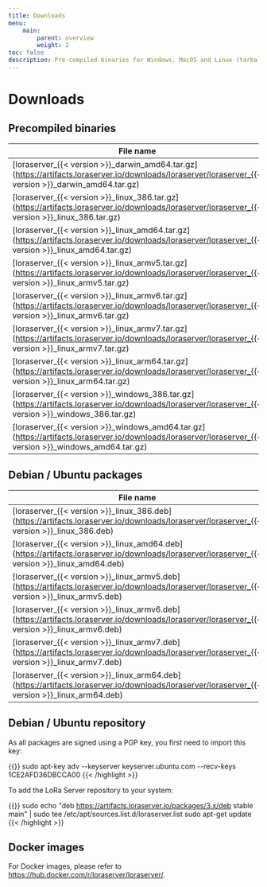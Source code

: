 ```yaml
---
title: Downloads
menu:
    main:
        parent: overview
        weight: 2
toc: false
description: Pre-compiled binaries for Windows, MacOS and Linux (tarball and Debian / Ubuntu packages).
---
```


# Downloads

## Precompiled binaries

| File name                                                                                                                                               | OS      | Arch  |
| ------------------------------------------------------------------------------------------------------------------------------------------------------- | ------- | ----- |
| [loraserver_{{< version >}}_darwin_amd64.tar.gz](https://artifacts.loraserver.io/downloads/loraserver/loraserver_{{< version >}}_darwin_amd64.tar.gz)   | OS X    | amd64 |
| [loraserver_{{< version >}}_linux_386.tar.gz](https://artifacts.loraserver.io/downloads/loraserver/loraserver_{{< version >}}_linux_386.tar.gz)         | Linux   | 386   |
| [loraserver_{{< version >}}_linux_amd64.tar.gz](https://artifacts.loraserver.io/downloads/loraserver/loraserver_{{< version >}}_linux_amd64.tar.gz)     | Linux   | amd64 |
| [loraserver_{{< version >}}_linux_armv5.tar.gz](https://artifacts.loraserver.io/downloads/loraserver/loraserver_{{< version >}}_linux_armv5.tar.gz)     | Linux   | armv5 |
| [loraserver_{{< version >}}_linux_armv6.tar.gz](https://artifacts.loraserver.io/downloads/loraserver/loraserver_{{< version >}}_linux_armv6.tar.gz)     | Linux   | armv6 |
| [loraserver_{{< version >}}_linux_armv7.tar.gz](https://artifacts.loraserver.io/downloads/loraserver/loraserver_{{< version >}}_linux_armv7.tar.gz)     | Linux   | armv7 |
| [loraserver_{{< version >}}_linux_arm64.tar.gz](https://artifacts.loraserver.io/downloads/loraserver/loraserver_{{< version >}}_linux_arm64.tar.gz)     | Linux   | arm64 |
| [loraserver_{{< version >}}_windows_386.tar.gz](https://artifacts.loraserver.io/downloads/loraserver/loraserver_{{< version >}}_windows_386.tar.gz)     | Windows | 386   |
| [loraserver_{{< version >}}_windows_amd64.tar.gz](https://artifacts.loraserver.io/downloads/loraserver/loraserver_{{< version >}}_windows_amd64.tar.gz) | Windows | amd64 |

## Debian / Ubuntu packages

| File name                                                                                                                                     | OS      | Arch  |
| ----------------------------------------------------------------------------------------------------------------------------------------------| ------- | ----- |
| [loraserver_{{< version >}}_linux_386.deb](https://artifacts.loraserver.io/downloads/loraserver/loraserver_{{< version >}}_linux_386.deb)     | Linux   | 386   |
| [loraserver_{{< version >}}_linux_amd64.deb](https://artifacts.loraserver.io/downloads/loraserver/loraserver_{{< version >}}_linux_amd64.deb) | Linux   | amd64 |
| [loraserver_{{< version >}}_linux_armv5.deb](https://artifacts.loraserver.io/downloads/loraserver/loraserver_{{< version >}}_linux_armv5.deb) | Linux   | arm   |
| [loraserver_{{< version >}}_linux_armv6.deb](https://artifacts.loraserver.io/downloads/loraserver/loraserver_{{< version >}}_linux_armv6.deb) | Linux   | arm   |
| [loraserver_{{< version >}}_linux_armv7.deb](https://artifacts.loraserver.io/downloads/loraserver/loraserver_{{< version >}}_linux_armv7.deb) | Linux   | arm   |
| [loraserver_{{< version >}}_linux_arm64.deb](https://artifacts.loraserver.io/downloads/loraserver/loraserver_{{< version >}}_linux_arm64.deb) | Linux   | arm64 |

## Debian / Ubuntu repository

As all packages are signed using a PGP key, you first need to import this key:

{{<highlight bash>}}
sudo apt-key adv --keyserver keyserver.ubuntu.com --recv-keys 1CE2AFD36DBCCA00
{{< /highlight >}}

To add the LoRa Server repository to your system:

{{<highlight bash>}}
sudo echo "deb https://artifacts.loraserver.io/packages/3.x/deb stable main" | sudo tee /etc/apt/sources.list.d/loraserver.list
sudo apt-get update
{{< /highlight >}}

## Docker images

For Docker images, please refer to https://hub.docker.com/r/loraserver/loraserver/.
